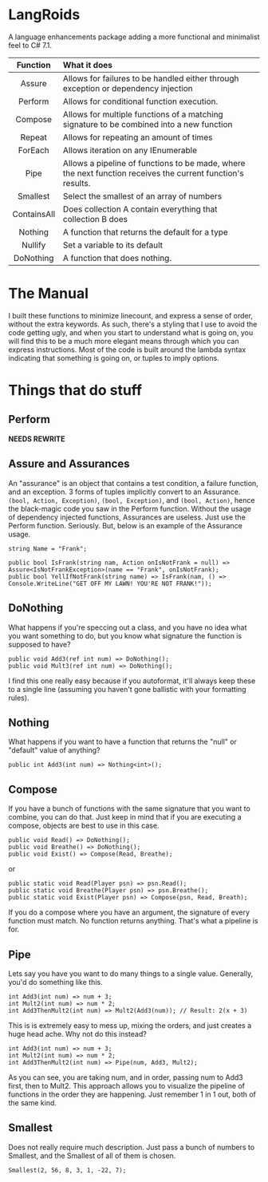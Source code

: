 # LangRoids
A language enhancements package adding a more functional and minimalist feel to C# 7.1.


| Function | What it does |
| :------: | :------ |
| Assure | Allows for failures to be handled either through exception or dependency injection |
| Perform | Allows for conditional function execution. |
| Compose | Allows for multiple functions of a matching signature to be combined into a new function |
| Repeat | Allows for repeating an amount of times |
| ForEach | Allows iteration on any IEnumerable |
| Pipe | Allows a pipeline of functions to be made, where the next function receives the current function's results. |
| Smallest | Select the smallest of an array of numbers |
| ContainsAll | Does collection A contain everything that collection B does |
| Nothing | A function that returns the default for a type |
| Nullify | Set a variable to its default |
| DoNothing | A function that does nothing. |


# The Manual

I built these functions to minimize linecount, and express a sense of order, without the extra keywords. As such, there's a styling that I use to avoid the code getting ugly, and when you start to understand what is going on, you will find this to be a much more elegant means through which you can express instructions. Most of the code is built around the lambda syntax indicating that something is going on, or tuples to imply options.


# Things that do stuff

## Perform

**NEEDS REWRITE**


## Assure and Assurances
An "assurance" is an object that contains a test condition, a failure function, and an exception. 3 forms of tuples implicitly convert to an Assurance. `(bool, Action, Exception)`, `(bool, Exception)`, and `(bool, Action)`, hence the black-magic code you saw in the Perform function. Without the usage of dependency injected functions, Assurances are useless. Just use the Perform function. Seriously. But, below is an example of the Assurance usage.
```
string Name = "Frank";

public bool IsFrank(string nam, Action onIsNotFrank = null) => Assure<IsNotFrankException>(name == "Frank", onIsNotFrank);
public bool YellIfNotFrank(string name) => IsFrank(nam, () => Console.WriteLine("GET OFF MY LAWN! YOU'RE NOT FRANK!"));
```

## DoNothing
What happens if you're speccing out a class, and you have no idea what you want something to do, but you know what signature the function is supposed to have?
```
public void Add3(ref int num) => DoNothing();
public void Mult3(ref int num) => DoNothing();
```
I find this one really easy because if you autoformat, it'll always keep these to a single line (assuming you haven't gone ballistic with your formatting rules).

## Nothing
What happens if you want to have a function that returns the "null" or "default" value of anything?
```
public int Add3(int num) => Nothing<int>();
```


## Compose
If you have a bunch of functions with the same signature that you want to combine, you can do that. Just keep in mind that if you are executing a compose, objects are best to use in this case.
```
public void Read() => DoNothing();
public void Breathe() => DoNothing();
public void Exist() => Compose(Read, Breathe);
```
or
```
public static void Read(Player psn) => psn.Read();
public static void Breathe(Player psn) => psn.Breathe();
public static void Exist(Player psn) => Compose(psn, Read, Breath);
```
If you do a compose where you have an argument, the signature of every function must match. No function returns anything. That's what a pipeline is for.

## Pipe
Lets say you have you want to do many things to a single value. Generally, you'd do something like this.
```
int Add3(int num) => num + 3;
int Mult2(int num) => num * 2;
int Add3ThenMult2(int num) => Mult2(Add3(num)); // Result: 2(x + 3)
```
This is is extremely easy to mess up, mixing the orders, and just creates a huge head ache. Why not do this instead?
```
int Add3(int num) => num + 3;
int Mult2(int num) => num * 2;
int Add3ThenMult2(int num) => Pipe(num, Add3, Mult2);
```
As you can see, you are taking num, and in order, passing num to Add3 first, then to Mult2. This approach allows you to visualize the pipeline of functions in the order they are happening. Just remember 1 in 1 out, both of the same kind.

## Smallest
Does not really require much description. Just pass a bunch of numbers to Smallest, and the Smallest of all of them is chosen.
```
Smallest(2, 56, 8, 3, 1, -22, 7);
```
##
